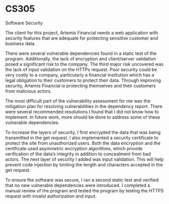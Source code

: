 # CS305
Software Security

The client for this project, Artemis Financial needs a web application with security features that are adequate for protecting sensitive customer and business data. 

There were several vulnerable dependencies found in a static test of the program. Additionally, the lack of encryption and client/server validation posed a significant risk to the company. The third major risk uncovered was the lack of input validation on the HTTPs request. Poor security could be very costly to a company, particularly a financial institution which has a legal obligation to their customers to protect their data. Through improving security, Artemis Financial is protecting themselves and their customers from malicious actors. 

The most difficult part of the vulnerability assessment for me was the mitigation plan for resolving vulnerabilities in the dependency report. There were several recommended resolutions I found that I did not know how to implement. In future work, more should be done to address some of these vulnerable dependencies. 

To increase the layers of security, I first encrypted the data that was being transmitted in the get request. I also implemented a security certificate to protect the site from unauthorized users. Both the data encryption and the certificate used asymmetric encryption algorithms, which provide verification of the data’s integrity in addition to concealment from bad actors. The next layer of security I added was input validation. This will help prevent code injection by limiting the length and characters accepted in the get request. 

To ensure the software was secure, I ran a second static test and verified that no new vulnerable dependencies were introduced. I completed a manual review of the program and tested the program by testing the HTTPS request with invalid authorization and input. 

